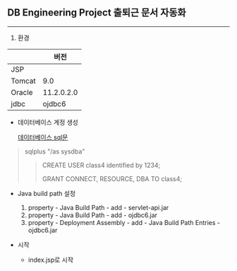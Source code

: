 <h2> DB Engineering Project  출퇴근 문서 자동화</h2>

-------



1. 환경

|        | 버전       |
| ------ | ---------- |
| JSP    |            |
| Tomcat | 9.0        |
| Oracle | 11.2.0.2.0 |
| jdbc   | ojdbc6     |



* 데이터베이스 계정 생성

  [데이터베이스 sql문](https://github.com/Richsea/Auto_documentation_Project/blob/main/database.sql)

>sqlplus "/as sysdba"
>
>> CREATE USER class4 identified by 1234;
>>
>> GRANT CONNECT, RESOURCE, DBA TO class4;



* Java build path 설정
  1. property - Java Build Path - add - servlet-api.jar
  2. property - Java Build Path - add - ojdbc6.jar
  3. property - Deployment Assembly - add - Java Build Path Entries - ojdbc6.jar



* 시작
  * index.jsp로 시작

